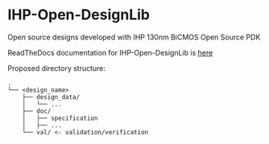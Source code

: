 # IHP-Open-DesignLib
Open source designs developed with IHP 130nm BiCMOS Open Source PDK

ReadTheDocs documentation for IHP-Open-DesignLib is [here](https://ihp-open-designlib.readthedocs.io/en/latest/)

Proposed directory structure:
```
.
└── <design_name>
    ├── design_data/
    │   └── ...
    ├── doc/
    │   ├── specification
    │   ├── ...
    └── val/ <- validation/verification
```
